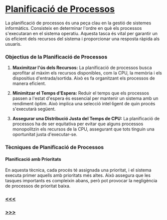 # [Planificació de Processos](/sistemas/processos/1_Introducció.md)

La planificació de processos és una peça clau en la gestió de sistemes informàtics. Consisteix en determinar l'ordre en què els processos s'executaran en el sistema operatiu. Aquesta tasca és vital per garantir un ús eficient dels recursos del sistema i proporcionar una resposta ràpida als usuaris.

### Objectius de la Planificació de Processos

1. **Maximitzar l'ús dels Recursos:** La planificació de processos busca aprofitar al màxim els recursos disponibles, com la CPU, la memòria i els dispositius d'entrada/sortida. Això es fa organitzant els processos de manera eficient.

2. **Minimitzar el Temps d'Espera:** Reduir el temps que els processos passen a l'estat d'espera és essencial per mantenir un sistema amb un rendiment òptim. Això implica una selecció intel·ligent de quin procés s'executarà següent.

3. **Assegurar una Distribució Justa del Temps de CPU:** La planificació de processos ha de ser equitativa per evitar que alguns processos monopolitzin els recursos de la CPU, assegurant que tots tinguin una oportunitat justa d'executar-se.

### Tècniques de Planificació de Processos

#### Planificació amb Prioritats

En aquesta tècnica, cada procés té assignada una prioritat, i el sistema executa primer aquells amb prioritats més altes. Això assegura que les tasques importants es compleixin abans, però pot provocar la negligència de processos de prioritat baixa.

### [<<<](/sistemas/processos/2.2_Estats_del_Procés.md)
### [>>>](/sistemas/processos/4_Comunicació_entre_Processos.md)